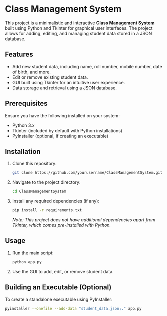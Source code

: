 # Class Management System

This project is a minimalistic and interactive **Class Management System** built using Python and Tkinter for graphical user interfaces. The project allows for adding, editing, and managing student data stored in a JSON database.

## Features

- Add new student data, including name, roll number, mobile number, date of birth, and more.
- Edit or remove existing student data.
- GUI built using Tkinter for an intuitive user experience.
- Data storage and retrieval using a JSON database.

## Prerequisites

Ensure you have the following installed on your system:
- Python 3.x
- Tkinter (included by default with Python installations)
- PyInstaller (optional, if creating an executable)

## Installation

1. Clone this repository:
    ```bash
    git clone https://github.com/yourusername/ClassManagementSystem.git
    ```
2. Navigate to the project directory:
    ```bash
    cd ClassManagementSystem
    ```
3. Install any required dependencies (if any):
    ```bash
    pip install -r requirements.txt
    ```
   *Note: This project does not have additional dependencies apart from Tkinter, which comes pre-installed with Python.*

## Usage

1. Run the main script:
    ```bash
    python app.py
    ```
2. Use the GUI to add, edit, or remove student data.

## Building an Executable (Optional)

To create a standalone executable using PyInstaller:
```bash
pyinstaller --onefile --add-data "student_data.json;." app.py
